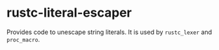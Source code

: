 # rustc-literal-escaper

Provides code to unescape string literals. It is used by `rustc_lexer` and `proc_macro`.
